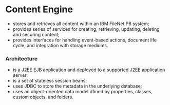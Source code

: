 # Content Engine
- stores and retrieves all content within an IBM FileNet P8 system;
- provides series of services for creating, retrieving, updating, deleting and securing content;
- provides interfaces for handling event-based actions, document life cycle, and integration with storage mediums.

### Architecture
- is a J2EE EJB application and deployed to a supported J2EE application server;
- is a set of stateless session beans;
- uses JDBC to store the metadata in the underlying database;
- uses an object-oriented data model dfined by properties, classes, custom objects, and folders.



